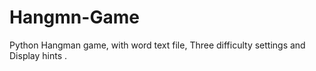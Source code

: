 # Hangmn-Game
Python Hangman game, with word text file, Three difficulty settings and Display hints .
